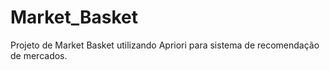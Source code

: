 # Market_Basket
Projeto de Market Basket utilizando Apriori para sistema de recomendação de mercados. 

